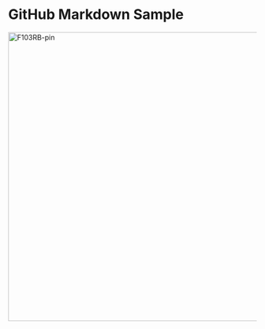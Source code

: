 # GitHub Markdown Sample

<img width="644" height="586" alt="F103RB-pin" src="https://github.com/user-attachments/assets/5a174c00-4edc-4481-a59f-00297ecf229d" />
